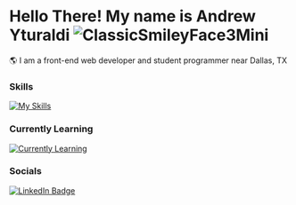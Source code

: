 # Hello There! My name is Andrew Yturaldi ![ClassicSmileyFace3Mini](https://github.com/AndrewYturaldi/VerbVista-Site/assets/131637136/c3bea0a4-a11a-46f5-9886-16b741c2852d)
🌎 I am a front-end web developer and student programmer near Dallas, TX 

### Skills

[![My Skills](https://skillicons.dev/icons?i=html,css,js,java,git,linux)](https://skillicons.dev)

### Currently Learning

[![Currently Learning](https://skillicons.dev/icons?i=react,figma)](https://skillicons.dev)

### Socials

<div id="badges">
  <a href="https://www.linkedin.com/in/andrew-yturaldi-6b46a9277/">
    <img src="https://img.shields.io/badge/LinkedIn-blue?style=for-the-badge&logo=linkedin&logoColor=white" alt="LinkedIn Badge"/>
  </a>
</div>

